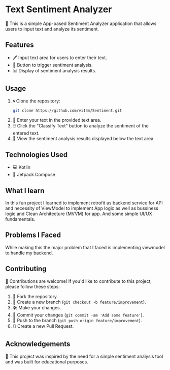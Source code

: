 # Text Sentiment Analyzer

📝 This is a simple App-based Sentiment Analyzer application that allows users to input text and analyze its sentiment.

## Features
- 🖊️ Input text area for users to enter their text.
- 🔄 Button to trigger sentiment analysis.
- 📊 Display of sentiment analysis results.

## Usage
1. 🌀 Clone the repository:
    ```bash
    git clone https://github.com/vi14m/Sentiment.git
    ```
2. 📝 Enter your text in the provided text area.
3. 🖱️ Click the "Classify Text" button to analyze the sentiment of the entered text.
4. 👀 View the sentiment analysis results displayed below the text area.

## Technologies Used
- 💻 Kotlin
- 🎨 Jetpack Compose

## What I learn
In this fun project I learned to implement retrofit as backend service for API and necessity of ViewModel to implement App logic as well as bussiness logic and Clean Architecture (MVVM) for app.
And some simple UI/UX fundamentals.

## Problems I Faced
While making this the major problem that I faced is implementing viewmodel to handle my backend.

## Contributing
🤝 Contributions are welcome! If you'd like to contribute to this project, please follow these steps:

1. 🍴 Fork the repository.
2. 🔧 Create a new branch (`git checkout -b feature/improvement`).
3. 🛠️ Make your changes.
4. 💬 Commit your changes (`git commit -am 'Add some feature'`).
5. 🚀 Push to the branch (`git push origin feature/improvement`).
6. 🔃 Create a new Pull Request.

## Acknowledgements
🙏 This project was inspired by the need for a simple sentiment analysis tool and was built for educational purposes.
